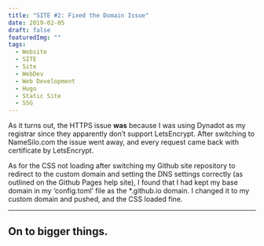 ```yaml
---
title: "SITE #2: Fixed the Domain Issue"
date: 2019-02-05
draft: false
featuredImg: ""
tags:
  - Website
  - SITE
  - Site
  - WebDev
  - Web Development
  - Hugo
  - Static Site
  - SSG
---
```


As it turns out, the HTTPS issue **was** because I was using Dynadot as my registrar since they apparently don’t support LetsEncrypt. After switching to NameSilo.com the issue went away, and every request came back with certificate by LetsEncrypt.

As for the CSS not loading after switching my Github site repository to redirect to the custom domain and setting the DNS settings correctly (as outlined on the Github Pages help site), I found that I had kept my base domain in my ‘config.toml’ file as the *.github.io domain. I changed it to my custom domain and pushed, and the CSS loaded fine.

---

## On to bigger things.
